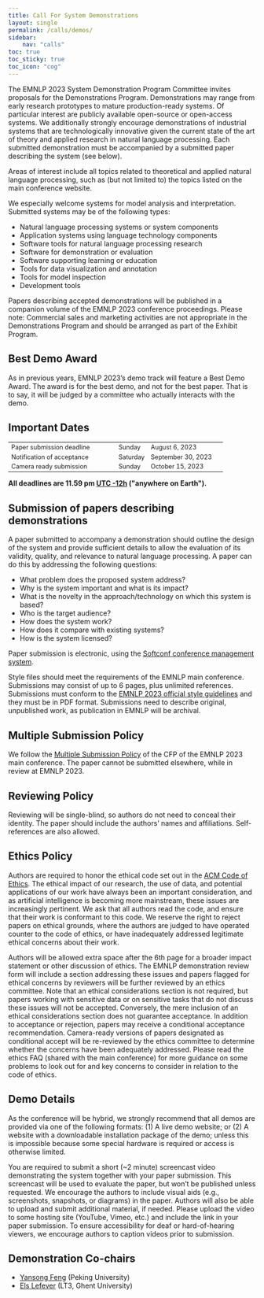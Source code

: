 ```yaml
---
title: Call For System Demonstrations
layout: single
permalink: /calls/demos/
sidebar: 
    nav: "calls"
toc: true
toc_sticky: true
toc_icon: "cog"
---
```



The EMNLP 2023 System Demonstration Program Committee invites proposals for the Demonstrations Program. Demonstrations may range from early research prototypes to mature production-ready systems. Of particular interest are publicly available open-source or open-access systems. We additionally strongly encourage demonstrations of industrial systems that are technologically innovative given the current state of the art of theory and applied research in natural language processing. Each submitted demonstration must be accompanied by a submitted paper describing the system (see below).


Areas of interest include all topics related to theoretical and applied natural language processing, such as (but not limited to) the topics listed on the main conference website.


We especially welcome systems for model analysis and interpretation. Submitted systems may be of the following types:


* Natural language processing systems or system components
* Application systems using language technology components
* Software tools for natural language processing research
* Software for demonstration or evaluation
* Software supporting learning or education
* Tools for data visualization and annotation
* Tools for model inspection
* Development tools


Papers describing accepted demonstrations will be published in a companion volume of the EMNLP 2023 conference proceedings. Please note: Commercial sales and marketing activities are not appropriate in the Demonstrations Program and should be arranged as part of the Exhibit Program.


## Best Demo Award

As in previous years, EMNLP 2023’s demo track will feature a Best Demo Award. The award is for the best demo, and not for the best paper. That is to say, it will be judged by a committee who actually interacts with the demo.



## Important Dates

<table style="width: 100%; font-size: .9em;">
  <tr>
      <td style="width: 50%;">Paper submission deadline</td>
      <td style="width: 15%;">Sunday</td>
      <td>August 6, 2023</td>
  </tr>
  <tr>
      <td>Notification of acceptance</td>
      <td>Saturday</td>
      <td>September 30, 2023</td>
  </tr>
  <tr>
    <td>Camera ready submission</td>
    <td>Sunday</td>
    <td>October 15, 2023</td>
  </tr>
</table>

<b>All deadlines are 11.59 pm <a target="_blank" href="https://www.timeanddate.com/time/zone/timezone/utc-12">UTC -12h</a> ("anywhere on Earth").</b>



## Submission of papers describing demonstrations

A paper submitted to accompany a demonstration should outline the design of the system and provide sufficient details to allow the evaluation of its validity, quality, and relevance to natural language processing. A paper can do this by addressing the following questions:


* What problem does the proposed system address?
* Why is the system important and what is its impact?
* What is the novelty in the approach/technology on which this system is based?
* Who is the target audience?
* How does the system work?
* How does it compare with existing systems?
* How is the system licensed?


Paper submission is electronic, using the [Softconf conference management system](https://softconf.com/emnlp2023/demos).

Style files should meet the requirements of the EMNLP main conference. Submissions may consist of up to 6 pages, plus unlimited references. Submissions must conform to the [EMNLP 2023 official style guidelines](https://2023.emnlp.org/calls/main_conference_papers/) and they must be in PDF format. Submissions need to describe original, unpublished work, as publication in EMNLP will be archival.



## Multiple Submission Policy

We follow the [Multiple Submission Policy](https://2023.emnlp.org/calls/main_conference_papers/#multiple-submission-policy) of the CFP of the EMNLP 2023 main conference. The paper cannot be submitted elsewhere, while in review at EMNLP 2023.



## Reviewing Policy

Reviewing will be single-blind, so authors do not need to conceal their identity. The paper should include the authors’ names and affiliations. Self-references are also allowed.



## Ethics Policy


Authors are required to honor the ethical code set out in the [ACM Code of Ethics](https://www.acm.org/code-of-ethics). The ethical impact of our research, the use of data, and potential applications of our work have always been an important consideration, and as artificial intelligence is becoming more mainstream, these issues are increasingly pertinent. We ask that all authors read the code, and ensure that their work is conformant to this code. We reserve the right to reject papers on ethical grounds, where the authors are judged to have operated counter to the code of ethics, or have inadequately addressed legitimate ethical concerns about their work.


Authors will be allowed extra space after the 6th page for a broader impact statement or other discussion of ethics. The EMNLP demonstration review form will include a section addressing these issues and papers flagged for ethical concerns by reviewers will be further reviewed by an ethics committee. Note that an ethical considerations section is not required, but papers working with sensitive data or on sensitive tasks that do not discuss these issues will not be accepted. Conversely, the mere inclusion of an ethical considerations section does not guarantee acceptance. In addition to acceptance or rejection, papers may receive a conditional acceptance recommendation. Camera-ready versions of papers designated as conditional accept will be re-reviewed by the ethics committee to determine whether the concerns have been adequately addressed. Please read the ethics FAQ (shared with the main conference) for more guidance on some problems to look out for and key concerns to consider in relation to the code of ethics.


## Demo Details

As the conference will be hybrid, we strongly recommend that all demos are provided via one of the following formats: (1) A live demo website; or (2) A website with a downloadable installation package of the demo; unless this is impossible because some special hardware is required or access is otherwise limited.


You are required to submit a short (~2 minute) screencast video demonstrating the system together with your paper submission. This screencast will be used to evaluate the paper, but won’t be published unless requested. We encourage the authors to include visual aids (e.g., screenshots, snapshots, or diagrams) in the paper. Authors will also be able to upload and submit additional material, if needed. Please upload the video to some hosting site (YouTube, Vimeo, etc.) and include the link in your paper submission. To ensure accessibility for deaf or hard-of-hearing viewers, we encourage authors to caption videos prior to submission.




## Demonstration Co-chairs

* [Yansong Feng](https://yansongfeng.github.io) (Peking University)
* [Els Lefever](https://lt3.ugent.be/people/els-lefever/) (LT3, Ghent University)


